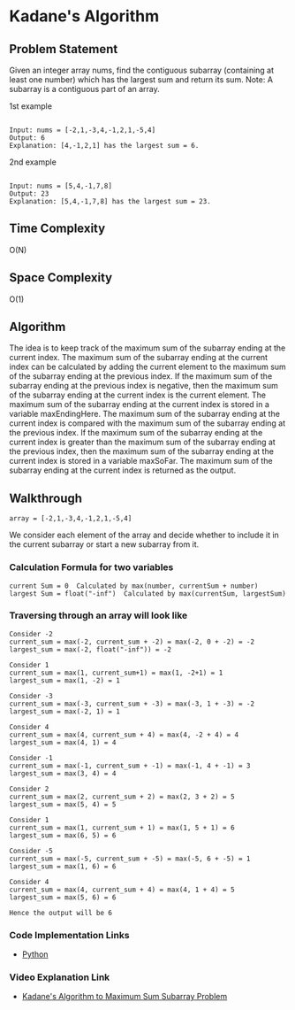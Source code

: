 # Kadane's Algorithm

## Problem Statement
Given an integer array nums, find the contiguous subarray (containing at least one number) which has the largest sum and return its sum.
Note: A subarray is a contiguous part of an array.


1st example

```text

Input: nums = [-2,1,-3,4,-1,2,1,-5,4]
Output: 6
Explanation: [4,-1,2,1] has the largest sum = 6.
```

2nd example

```text

Input: nums = [5,4,-1,7,8]
Output: 23
Explanation: [5,4,-1,7,8] has the largest sum = 23.
```


## Time Complexity

O(N)

## Space Complexity

O(1)

## Algorithm
The idea is to keep track of the maximum sum of the subarray ending at the current index. 
The maximum sum of the subarray ending at the current index can be calculated by adding the current element to the maximum sum of the subarray ending at the previous index. 
If the maximum sum of the subarray ending at the previous index is negative, then the maximum sum of the subarray ending at the current index is the current element. 
The maximum sum of the subarray ending at the current index is stored in a variable maxEndingHere.
The maximum sum of the subarray ending at the current index is compared with the maximum sum of the subarray ending at the previous index. 
If the maximum sum of the subarray ending at the current index is greater than the maximum sum of the subarray ending at the previous index, then the maximum sum of the subarray ending at the current index is stored in a variable maxSoFar.
The maximum sum of the subarray ending at the current index is returned as the output.


## Walkthrough

`array = [-2,1,-3,4,-1,2,1,-5,4]`

We consider each element of the array and decide whether to include it in the current subarray or start a new subarray from it.

### Calculation Formula for two variables

```
current Sum = 0  Calculated by max(number, currentSum + number)
largest Sum = float("-inf")  Calculated by max(currentSum, largestSum)
```


### Traversing through an array will look like

```
Consider -2
current_sum = max(-2, current_sum + -2) = max(-2, 0 + -2) = -2
largest_sum = max(-2, float("-inf")) = -2
```
```
Consider 1
current_sum = max(1, current_sum+1) = max(1, -2+1) = 1
largest_sum = max(1, -2) = 1
```
```
Consider -3
current_sum = max(-3, current_sum + -3) = max(-3, 1 + -3) = -2
largest_sum = max(-2, 1) = 1
```
```
Consider 4
current_sum = max(4, current_sum + 4) = max(4, -2 + 4) = 4
largest_sum = max(4, 1) = 4
```
```
Consider -1
current_sum = max(-1, current_sum + -1) = max(-1, 4 + -1) = 3
largest_sum = max(3, 4) = 4
```
```
Consider 2
current_sum = max(2, current_sum + 2) = max(2, 3 + 2) = 5
largest_sum = max(5, 4) = 5
```
```
Consider 1
current_sum = max(1, current_sum + 1) = max(1, 5 + 1) = 6
largest_sum = max(6, 5) = 6
```
```
Consider -5
current_sum = max(-5, current_sum + -5) = max(-5, 6 + -5) = 1
largest_sum = max(1, 6) = 6
```
```
Consider 4
current_sum = max(4, current_sum + 4) = max(4, 1 + 4) = 5
largest_sum = max(5, 6) = 6
```

```Hence the output will be 6```



### Code Implementation Links

- [Python](https://github.com/CloudArmor/PyAlgorithms/blob/252df0a149502143a14e7283424d40b785dd451c/maths/kadanes.py)

### Video Explanation Link

- [Kadane's Algorithm to Maximum Sum Subarray Problem](https://www.youtube.com/watch?v=86CQq3pKSUw)
